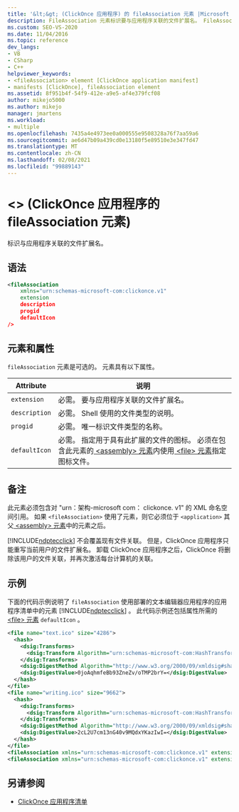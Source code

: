 ```yaml
---
title: '&lt;&gt; (ClickOnce 应用程序) 的 fileAssociation 元素 |Microsoft Docs'
description: FileAssociation 元素标识要与应用程序关联的文件扩展名。 FileAssociation 元素是可选的。
ms.custom: SEO-VS-2020
ms.date: 11/04/2016
ms.topic: reference
dev_langs:
- VB
- CSharp
- C++
helpviewer_keywords:
- <fileAssociation> element [ClickOnce application manifest]
- manifests [ClickOnce], fileAssociation element
ms.assetid: 8f951b4f-54f9-412e-a9e5-af4e379fcf08
author: mikejo5000
ms.author: mikejo
manager: jmartens
ms.workload:
- multiple
ms.openlocfilehash: 7435a4e4973ee0a000555e9508328a76f7aa59a6
ms.sourcegitcommit: ae6d47b09a439cd0e13180f5e89510e3e347fd47
ms.translationtype: MT
ms.contentlocale: zh-CN
ms.lasthandoff: 02/08/2021
ms.locfileid: "99889143"
---
```

# <a name="ltfileassociationgt-element-clickonce-application"></a>&lt;&gt; (ClickOnce 应用程序的 fileAssociation 元素) 
标识与应用程序关联的文件扩展名。

## <a name="syntax"></a>语法

```xml
<fileAssociation
    xmlns="urn:schemas-microsoft-com:clickonce.v1"
    extension
    description
    progid
    defaultIcon
/>
```

## <a name="elements-and-attributes"></a>元素和属性
 `fileAssociation` 元素是可选的。 元素具有以下属性。

|Attribute|说明|
|---------------|-----------------|
|`extension`|必需。 要与应用程序关联的文件扩展名。|
|`description`|必需。 Shell 使用的文件类型的说明。|
|`progid`|必需。 唯一标识文件类型的名称。|
|`defaultIcon`|必需。 指定用于具有此扩展的文件的图标。 必须在包含此元素的[ \<assembly> 元素](../deployment/assembly-element-clickonce-application.md)内使用[ \<file> 元素](../deployment/file-element-clickonce-application.md)指定图标文件。|

## <a name="remarks"></a>备注
 此元素必须包含对 "urn：架构-microsoft com： clickonce. v1" 的 XML 命名空间引用。 如果 `<fileAssociation>` 使用了元素，则它必须位于 `<application>` 其父[ \<assembly> 元素](../deployment/assembly-element-clickonce-application.md)中的元素之后。

 [!INCLUDE[ndptecclick](../deployment/includes/ndptecclick_md.md)] 不会覆盖现有文件关联。 但是，ClickOnce 应用程序只能重写当前用户的文件扩展名。 卸载 ClickOnce 应用程序之后，ClickOnce 将删除该用户的文件关联，并再次激活每台计算机的关联。

## <a name="example"></a>示例
 下面的代码示例说明了 `fileAssociation` 使用部署的文本编辑器应用程序的应用程序清单中的元素 [!INCLUDE[ndptecclick](../deployment/includes/ndptecclick_md.md)] 。 此代码示例还包括属性所需的[ \<file> 元素](../deployment/file-element-clickonce-application.md) `defaultIcon` 。

```xml
<file name="text.ico" size="4286">
  <hash>
    <dsig:Transforms>
      <dsig:Transform Algorithm="urn:schemas-microsoft-com:HashTransforms.Identity" />
    </dsig:Transforms>
    <dsig:DigestMethod Algorithm="http://www.w3.org/2000/09/xmldsig#sha1" />
    <dsig:DigestValue>0joAqhmfeBb93ZneZv/oTMP2brY=</dsig:DigestValue>
  </hash>
</file>
<file name="writing.ico" size="9662">
  <hash>
    <dsig:Transforms>
      <dsig:Transform Algorithm="urn:schemas-microsoft-com:HashTransforms.Identity" />
    </dsig:Transforms>
    <dsig:DigestMethod Algorithm="http://www.w3.org/2000/09/xmldsig#sha1" />
    <dsig:DigestValue>2cL2U7cm13nG40v9MQdxYKazIwI=</dsig:DigestValue>
  </hash>
</file>
<fileAssociation xmlns="urn:schemas-microsoft-com:clickonce.v1" extension=".text" description="Text  Document (ClickOnce)" progid="Text.Document" defaultIcon="text.ico" />
<fileAssociation xmlns="urn:schemas-microsoft-com:clickonce.v1" extension=".writing" description="Writings (ClickOnce)" progid="Writing.Document" defaultIcon="writing.ico" />
```

## <a name="see-also"></a>另请参阅
- [ClickOnce 应用程序清单](../deployment/clickonce-application-manifest.md)